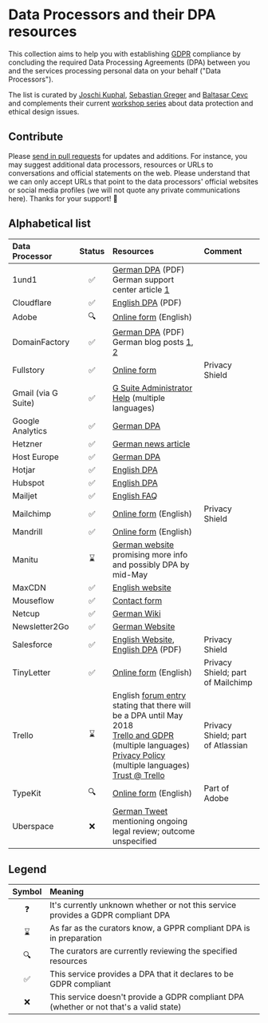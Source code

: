 # Data Processors and their DPA resources

This collection aims to help you with establishing [GDPR](https://www.eugdpr.org/) compliance by concluding the required Data Processing Agreements (DPA) between you and the services processing personal data on your behalf ("Data Processors").

The list is curated by [Joschi Kuphal](https://github.com/jkphl), [Sebastian Greger](https://github.com/sebastiangreger) and [Baltasar Cevc](https://github.com/bcevc) and complements their current [workshop series](https://colloq.io/events/datenschutz-im-web-fallstricke-strategien-risikomanagement-dsgvo) about data protection and ethical design issues.

## Contribute

Please [send in pull requests](https://help.github.com/articles/about-pull-requests/) for updates and additions. For instance, you may suggest additional data processors, resources or URLs to conversations and official statements on the web. Please understand that we can only accept URLs that point to the data processors' official websites or social media profiles (we will not quote any private communications here). Thanks for your support! 🙇

## Alphabetical list

| Data Processor      | Status | Resources                                                                                                                                                                                                                                                                                                                                                                                         | Comment                           |
|:--------------------|:------:|:--------------------------------------------------------------------------------------------------------------------------------------------------------------------------------------------------------------------------------------------------------------------------------------------------------------------------------------------------------------------------------------------------|:----------------------------------|
| 1und1               |   ✅   | [German DPA](https://hilfe-center.1und1.de/bin_deh/article/10795589/1und1_Auftragsdatenverarbeitungsvertrag.pdf) (PDF)<br>German support center article [1](https://hilfe-center.1und1.de/hosting/1und1-webhosting-c10085285/archiv-c10082642/vereinbarung-zur-datenverarbeitung-im-auftrag-adv-a10795589.html)                                                                                   |                                   |
| Cloudflare          |   ✅   | [English DPA](https://www.cloudflare.com/media/pdf/cloudflare-customer-dpa-20180402.pdf) (PDF)                                                                                                                                                                                                                                                                                                    |                                   |
| Adobe               |  🔍   | [Online form](https://www.adobe.com/de/privacy/eu-dpa.html) (English)                                                                                                                                                                                                                                                                                                                             |                                   |
| DomainFactory       |   ✅   | [German DPA](https://www.df.eu/fileadmin/media/doc/ADV_Kunden_Domainfactory.pdf) (PDF)<br>German blog posts [1](https://www.df.eu/blog/auf-dem-weg-zur-dsgvo/), [2](https://www.df.eu/blog/der-8-schritte-plan-wie-sie-die-neue-dsgvo-umsetzen/)                                                                                                                                                  |                                   |
| Fullstory           |   ✅   | [Online form](https://na3.docusign.net/Member/PowerFormSigning.aspx?PowerFormId=80263e03-8609-4103-9a5e-324982f1d9ea)                                                                                                                                                                                                                                                                             | Privacy Shield                    |
| Gmail (via G Suite) |   ✅   | [G Suite Administrator Help](https://support.google.com/a/answer/2888485) (multiple languages)                                                                                                                                                                                                                                                                                                    |                                   |
| Google Analytics    |   ✅   | [German DPA](http://static.googleusercontent.com/media/www.google.de/de/de/analytics/terms/de.pdf)                                                                                                                                                                                                                                                                                                |                                   |
| Hetzner             |   ✅   | [German news article](https://www.hetzner.de/news/vertrag-zur-auftragsverarbeitung-gemaess-art-28-ds-gvo-steht-ab-sofort-online-zur-verfuegung-eintrag/)                                                                                                                                                                                                                                          |                                   |
| Host Europe         |   ✅   | [German DPA](https://www.hosteurope.de/download/ADV_TOM_Host_Europe_GmbH_V3_0.pdf)                                                                                                                                                                                                                                                                                                                |                                   |
| Hotjar              |   ✅   | [English DPA](https://www.hotjar.com/legal/support/dpa)                                                                                                                                                                                                                                                                                                                                           |                                   |
| Hubspot             |   ✅   | [English DPA](https://legal.hubspot.com/dpa)                                                                                                                                                                                                                                                                                                                                                      |                                   |
| Mailjet             |   ✅   | [English FAQ](https://www.mailjet.com/support/do-you-provide-a-data-processing-agreement-for-your-clients,641.htm)                                                                                                                                                                                                                                                                                |                                   |
| Mailchimp           |   ✅   | [Online form](https://mailchimp.com/legal/forms/data-processing-agreement/) (English)                                                                                                                                                                                                                                                                                                             | Privacy Shield                    |
| Mandrill            |   ✅   | [Online form](https://mailchimp.com/legal/forms/data-processing-agreement/) (English)                                                                                                                                                                                                                                                                                                             |                                   |
| Manitu              |   ⌛   | [German website](https://www.manitu.de/unternehmen/eu-datenschutz-grundverordnung-dsgvo/) promising more info and possibly DPA by mid-May                                                                                                                                                                                                                                                                                                            |                                   |
| MaxCDN              |   ✅   | [English website](https://www.maxcdn.com/gdpr/)                                                                                                                                                                                                                                                                                                                                                   |                                   |
| Mouseflow           |   ✅   | [Contact form](https://www.mouseflow.com/gdpr/)                                                                                                                                                                                                                                                                                                                                                   |                                   |
| Netcup              |   ✅   | [German Wiki](https://www.netcup-wiki.de/wiki/Zusatzvereinbarung_zur_Auftragsverarbeitung)                                                                                                                                                                                                                                                                                                        |                                   |
| Newsletter2Go       |   ✅   | [German Website](https://www.newsletter2go.de/datenschutz-uebersicht/)                                                                                                                                                                                                                                                                                                                            |                                   |
| Salesforce          |   ✅   | [English Website](https://www.salesforce.com/content/dam/web/en_us/www/documents/data-processing-addendum.pdf), [English DPA](https://www.salesforce.com/content/dam/web/en_us/www/documents/data-processing-addendum.pdf) (PDF)                                                                                                                                                                  | Privacy Shield                    |
| TinyLetter          |   ✅   | [Online form](https://mailchimp.com/legal/forms/data-processing-agreement/) (English)                                                                                                                                                                                                                                                                                                             | Privacy Shield; part of Mailchimp |
| Trello              |   ⌛    | English [forum entry](https://community.atlassian.com/t5/Trello-questions/GDPR-Storing-data-on-Trello/qaq-p/701775) stating that there will be a DPA until May 2018<br>[Trello and GDPR](https://help.trello.com/article/1118-trello-and-gdpr-our-commitment-to-data-privacy) (multiple languages)<br>[Privacy Policy](https://trello.com/privacy) (multiple languages)<br>[Trust @ Trello](https://trello.com/trust) | Privacy Shield; part of Atlassian |
| TypeKit             |  🔍   | [Online form](https://www.adobe.com/de/privacy/eu-dpa.html) (English)                                                                                                                                                                                                                                                                                                                             | Part of Adobe                     |
| Uberspace           |   ❌   | [German Tweet](https://twitter.com/hallouberspace/status/981450952703135744) mentioning ongoing legal review; outcome unspecified                                                                                                                                                                                                                                                   |                                   |

## Legend

| Symbol | Meaning                                                                                 |
|:------:|:----------------------------------------------------------------------------------------|
|   ❓   | It's currently unknown whether or not this service provides a GDPR compliant DPA        |
|   ⌛   | As far as the curators know, a GPPR compliant DPA is in preparation                    |
|   🔍   | The curators are currently reviewing the specified resources                             |
|   ✅   | This service provides a DPA that it declares to be GDPR compliant                       |
|   ❌   | This service doesn't provide a GDPR compliant DPA (whether or not that's a valid state) |
